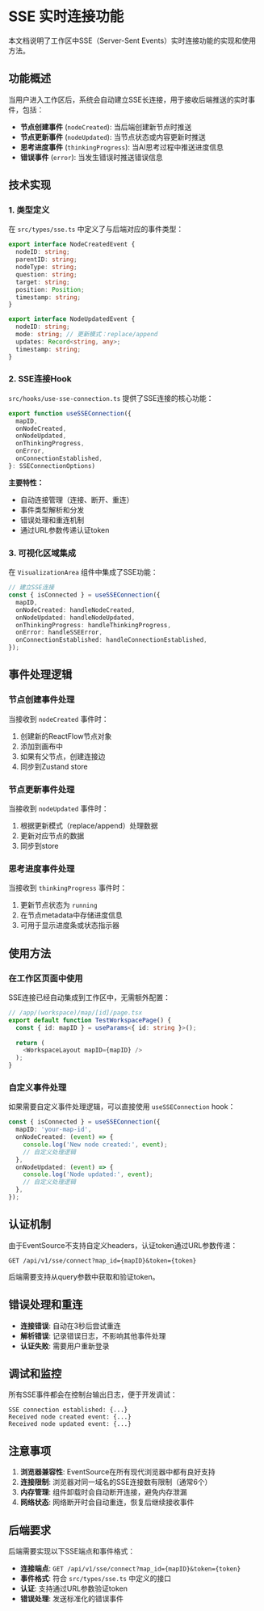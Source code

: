 # SSE 实时连接功能

本文档说明了工作区中SSE（Server-Sent Events）实时连接功能的实现和使用方法。

## 功能概述

当用户进入工作区后，系统会自动建立SSE长连接，用于接收后端推送的实时事件，包括：

- **节点创建事件** (`nodeCreated`): 当后端创建新节点时推送
- **节点更新事件** (`nodeUpdated`): 当节点状态或内容更新时推送
- **思考进度事件** (`thinkingProgress`): 当AI思考过程中推送进度信息
- **错误事件** (`error`): 当发生错误时推送错误信息

## 技术实现

### 1. 类型定义

在 `src/types/sse.ts` 中定义了与后端对应的事件类型：

```typescript
export interface NodeCreatedEvent {
  nodeID: string;
  parentID: string;
  nodeType: string;
  question: string;
  target: string;
  position: Position;
  timestamp: string;
}

export interface NodeUpdatedEvent {
  nodeID: string;
  mode: string; // 更新模式：replace/append
  updates: Record<string, any>;
  timestamp: string;
}
```

### 2. SSE连接Hook

`src/hooks/use-sse-connection.ts` 提供了SSE连接的核心功能：

```typescript
export function useSSEConnection({
  mapID,
  onNodeCreated,
  onNodeUpdated,
  onThinkingProgress,
  onError,
  onConnectionEstablished,
}: SSEConnectionOptions)
```

**主要特性：**
- 自动连接管理（连接、断开、重连）
- 事件类型解析和分发
- 错误处理和重连机制
- 通过URL参数传递认证token

### 3. 可视化区域集成

在 `VisualizationArea` 组件中集成了SSE功能：

```typescript
// 建立SSE连接
const { isConnected } = useSSEConnection({
  mapID,
  onNodeCreated: handleNodeCreated,
  onNodeUpdated: handleNodeUpdated,
  onThinkingProgress: handleThinkingProgress,
  onError: handleSSEError,
  onConnectionEstablished: handleConnectionEstablished,
});
```

## 事件处理逻辑

### 节点创建事件处理

当接收到 `nodeCreated` 事件时：
1. 创建新的ReactFlow节点对象
2. 添加到画布中
3. 如果有父节点，创建连接边
4. 同步到Zustand store

### 节点更新事件处理

当接收到 `nodeUpdated` 事件时：
1. 根据更新模式（replace/append）处理数据
2. 更新对应节点的数据
3. 同步到store

### 思考进度事件处理

当接收到 `thinkingProgress` 事件时：
1. 更新节点状态为 `running`
2. 在节点metadata中存储进度信息
3. 可用于显示进度条或状态指示器

## 使用方法

### 在工作区页面中使用

SSE连接已经自动集成到工作区中，无需额外配置：

```typescript
// /app/(workspace)/map/[id]/page.tsx
export default function TestWorkspacePage() {
  const { id: mapID } = useParams<{ id: string }>();
  
  return (
    <WorkspaceLayout mapID={mapID} />
  );
}
```

### 自定义事件处理

如果需要自定义事件处理逻辑，可以直接使用 `useSSEConnection` hook：

```typescript
const { isConnected } = useSSEConnection({
  mapID: 'your-map-id',
  onNodeCreated: (event) => {
    console.log('New node created:', event);
    // 自定义处理逻辑
  },
  onNodeUpdated: (event) => {
    console.log('Node updated:', event);
    // 自定义处理逻辑
  },
});
```

## 认证机制

由于EventSource不支持自定义headers，认证token通过URL参数传递：

```
GET /api/v1/sse/connect?map_id={mapID}&token={token}
```

后端需要支持从query参数中获取和验证token。

## 错误处理和重连

- **连接错误**: 自动在3秒后尝试重连
- **解析错误**: 记录错误日志，不影响其他事件处理
- **认证失败**: 需要用户重新登录

## 调试和监控

所有SSE事件都会在控制台输出日志，便于开发调试：

```
SSE connection established: {...}
Received node created event: {...}
Received node updated event: {...}
```

## 注意事项

1. **浏览器兼容性**: EventSource在所有现代浏览器中都有良好支持
2. **连接限制**: 浏览器对同一域名的SSE连接数有限制（通常6个）
3. **内存管理**: 组件卸载时会自动断开连接，避免内存泄漏
4. **网络状态**: 网络断开时会自动重连，恢复后继续接收事件

## 后端要求

后端需要实现以下SSE端点和事件格式：

- **连接端点**: `GET /api/v1/sse/connect?map_id={mapID}&token={token}`
- **事件格式**: 符合 `src/types/sse.ts` 中定义的接口
- **认证**: 支持通过URL参数验证token
- **错误处理**: 发送标准化的错误事件